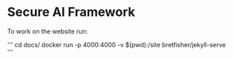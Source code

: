 # Secure AI Framework

To work on the website run: 

'''
cd docs/
docker run -p 4000:4000 -v $(pwd):/site bretfisher/jekyll-serve
'''